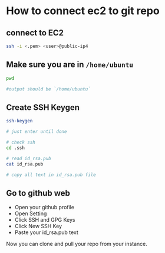 # How to connect ec2 to git repo


## connect to EC2

```bash
ssh -i <.pem> <user>@public-ip4
```

## Make sure you are in `/home/ubuntu`
```bash
pwd

#output should be `/home/ubuntu`
```

## Create SSH Keygen
```bash
ssh-keygen

# just enter until done

# check ssh
cd .ssh

# read id_rsa.pub
cat id_rsa.pub

# copy all text in id_rsa.pub file
```

## Go to github web
- Open your github profile
- Open Setting
- Click SSH and GPG Keys
- Click New SSH Key
- Paste your id_rsa.pub text

Now you can clone and pull your repo from your instance.